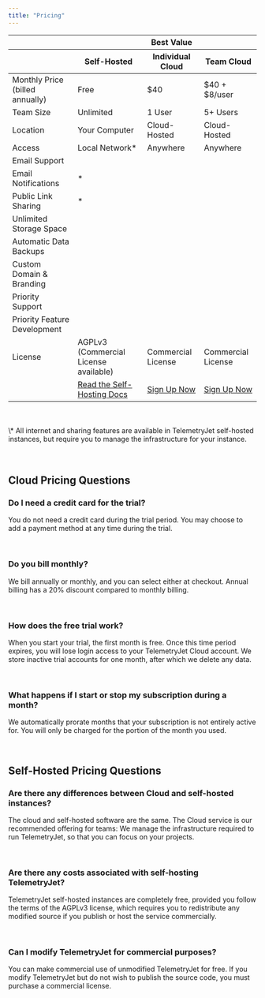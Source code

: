 ```yaml
---
title: "Pricing"
---
```


<table class="pricingTable">
<thead>
<tr>
<th class="pricingTableCellNoBg"></th>
<th class="pricingTableCellNoBg"></th>
<th class="pricingTableCellNoBg pricingTableRecommendedCell bp3-dark"><span class="bp3-icon bp3-icon-clean"></span> Best Value</th>
<th class="pricingTableCellNoBg"></th>
</tr>
<tr>
<th class="pricingTableCellNoBg pricingTableTopCell"></th>
<th class="pricingTableCell pricingTableTopLeftCell">Self-Hosted</th>
<th class="pricingTableCell pricingTableTopCell pricingTableRecommendedItem">Individual Cloud</th>
<th class="pricingTableCell pricingTableTopRightCell">Team Cloud</th>
</tr>
</thead>
<tbody>
<tr>
<td class="pricingTableCellDark">Monthly Price<br/> (billed annually)</td>
<td class="pricingTableCell pricingTablePriceCell">Free</td>
<td class="pricingTableCell pricingTablePriceCell pricingTableRecommendedItem">$40</td>
<td class="pricingTableCell pricingTablePriceCell">$40 + $8/user</td>
</tr>
<tr>
<td class="pricingTableCellDark">Team Size</td>
<td class="pricingTableCell">Unlimited</td>
<td class="pricingTableCell pricingTableRecommendedItem">1 User</td>
<td class="pricingTableCell">5+ Users</td>
</tr>
<tr>
<td class="pricingTableCellDark">Location</td>
<td class="pricingTableCell">Your Computer</td>
<td class="pricingTableCell pricingTableRecommendedItem">Cloud-Hosted</td>
<td class="pricingTableCell">Cloud-Hosted</td>
</tr>
<tr>
<td class="pricingTableCellDark">Access</td>
<td class="pricingTableCell">Local Network*</td>
<td class="pricingTableCell pricingTableRecommendedItem">Anywhere</td>
<td class="pricingTableCell">Anywhere</td>
</tr>
<tr>
<td class="pricingTableCellDark">Email Support</td>
<td class="pricingTableCell"><span class="bp3-icon bp3-icon-tick bp3-intent-success"></span></td>
<td class="pricingTableCell pricingTableRecommendedItem bp3-dark"><span class="bp3-icon bp3-icon-tick bp3-intent-success"></span></td>
<td class="pricingTableCell"><span class="bp3-icon bp3-icon-tick bp3-intent-success"></span></td>
</tr>
<tr>
<td class="pricingTableCellDark">Email Notifications</td>
<td class="pricingTableCell">*</td>
<td class="pricingTableCell pricingTableRecommendedItem bp3-dark"><span class="bp3-icon bp3-icon-tick bp3-intent-success"></span></td>
<td class="pricingTableCell"><span class="bp3-icon bp3-icon-tick bp3-intent-success"></span></td>
</tr>
<tr>
<td class="pricingTableCellDark">Public Link Sharing</td>
<td class="pricingTableCell">*</td>
<td class="pricingTableCell pricingTableRecommendedItem bp3-dark"><span class="bp3-icon bp3-icon-tick bp3-intent-success"></span></td>
<td class="pricingTableCell"><span class="bp3-icon bp3-icon-tick bp3-intent-success"></span></td>
</tr>
<tr>
<td class="pricingTableCellDark">Unlimited Storage Space</td>
<td class="pricingTableCell"></td>
<td class="pricingTableCell pricingTableRecommendedItem bp3-dark"><span class="bp3-icon bp3-icon-tick bp3-intent-success"></span></td>
<td class="pricingTableCell"><span class="bp3-icon bp3-icon-tick bp3-intent-success"></span></td>
</tr>
<tr>
<td class="pricingTableCellDark">Automatic Data Backups</td>
<td class="pricingTableCell"></td>
<td class="pricingTableCell pricingTableRecommendedItem bp3-dark"><span class="bp3-icon bp3-icon-tick bp3-intent-success"></span></td>
<td class="pricingTableCell"><span class="bp3-icon bp3-icon-tick bp3-intent-success"></span></td>
</tr>
<tr>
<td class="pricingTableCellDark">Custom Domain & Branding</td>
<td class="pricingTableCell"></td>
<td class="pricingTableCell pricingTableRecommendedItem bp3-dark"></td>
<td class="pricingTableCell"><span class="bp3-icon bp3-icon-tick bp3-intent-success"></span></td>
</tr>
<tr>
<td class="pricingTableCellDark">Priority Support</td>
<td class="pricingTableCell"></td>
<td class="pricingTableCell pricingTableRecommendedItem bp3-dark"></td>
<td class="pricingTableCell"><span class="bp3-icon bp3-icon-tick bp3-intent-success"></span></td>
</tr>
<tr>
<td class="pricingTableCellDark">Priority Feature Development</td>
<td class="pricingTableCell"></td>
<td class="pricingTableCell pricingTableRecommendedItem bp3-dark"></td>
<td class="pricingTableCell"><span class="bp3-icon bp3-icon-tick bp3-intent-success"></span></td>
</tr>
<tr>
<td class="pricingTableCellDark">License</td>
<td class="pricingTableCell">AGPLv3 (Commercial License available)</td>
<td class="pricingTableCell pricingTableRecommendedItem bp3-dark">Commercial License</td>
<td class="pricingTableCell">Commercial License</td>
</tr>
<tr>
<td class="pricingTableCellNoBg"></td>
<td class="pricingTableCell pricingTableBottomLeftCell"><a href="https://docs.telemetryjet.com/">Read the Self-Hosting Docs</a></td>
<td class="pricingTableCell pricingTableRecommendedItem"><a href="https://app.telemetryjet.com/account/register/">Sign Up Now</a></td>
<td class="pricingTableCell pricingTableBottomRightCell"><a href="https://app.telemetryjet.com/account/register/">Sign Up Now</a></td>
</tr>
</tbody>
</table>

<br />
<br />
\* All internet and sharing features are available in TelemetryJet self-hosted instances, but require you to manage the infrastructure for your instance.
<br />
<br />
<br />


## Cloud Pricing Questions

<div class="row">
    <div class="col-xs-12 col-md-6">
        <h3>Do I need a credit card for the trial?</h3>
    </div>
    <div class="col-xs-12 col-md-6">
        <p>You do not need a credit card during the trial period. You may choose to add a payment method at any time 
        during the trial.</p>
    </div>
</div><br />
<div class="row">
    <div class="col-xs-12 col-md-6">
        <h3>Do you bill monthly?</h3>
    </div>
    <div class="col-xs-12 col-md-6">
        <p>We bill annually or monthly, and you can select either at checkout. Annual billing has a 20% discount compared to monthly billing.</p>
    </div>
</div><br />
<div class="row">
    <div class="col-xs-12 col-md-6">
        <h3>How does the free trial work?</h3>
    </div>
    <div class="col-xs-12 col-md-6">
        <p>When you start your trial, the first month is free. Once this time period expires, you will lose login
        access to your TelemetryJet Cloud account. We store inactive trial accounts for one month, after which we delete any data.</p>
    </div>
</div><br />
<div class="row">
    <div class="col-xs-12 col-md-6">
        <h3>What happens if I start or stop my subscription during a month?</h3>
    </div>
    <div class="col-xs-12 col-md-6">
        <p>We automatically prorate months that your subscription is not entirely active for. You
        will only be charged for the portion of the month you used.</p>
    </div>
</div><br />

## Self-Hosted Pricing Questions

<div class="row">
    <div class="col-xs-12 col-md-6">
        <h3>Are there any differences between Cloud and self-hosted instances?</h3>
    </div>
    <div class="col-xs-12 col-md-6">
        <p>The cloud and self-hosted software are the same. The Cloud service is our recommended offering for teams: We manage the infrastructure required to run TelemetryJet, so that you can focus on your projects.
        </p>
    </div>
</div><br />
<div class="row">
    <div class="col-xs-12 col-md-6">
        <h3>Are there any costs associated with self-hosting TelemetryJet?</h3>
    </div>
    <div class="col-xs-12 col-md-6">
        <p>TelemetryJet self-hosted instances are completely free, provided you follow the terms 
        of the AGPLv3 license, which requires you to redistribute any modified source if you publish or host the service commercially.</p>
    </div>
</div><br />
<div class="row">
    <div class="col-xs-12 col-md-6">
        <h3>Can I modify TelemetryJet for commercial purposes?</h3>
    </div>
    <div class="col-xs-12 col-md-6">
        <p>You can make commercial use of unmodified TelemetryJet for free. If you modify TelemetryJet but do not wish to publish the source code, you must purchase a commercial license.</p>
    </div>
</div><br />